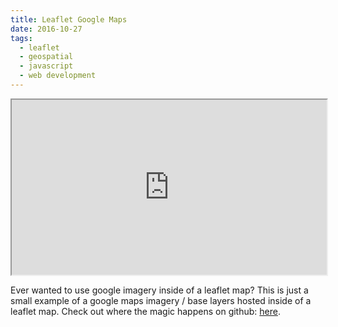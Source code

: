 ```yaml
---
title: Leaflet Google Maps
date: 2016-10-27
tags:
  - leaflet
  - geospatial
  - javascript
  - web development
---
```


<iframe style="height: 280px; width: 100%;" src="https://stonelinks.github.io/leaflet-google-maps-experiment/"></iframe>

Ever wanted to use google imagery inside of a leaflet map? This is just a small example of a google maps imagery / base layers hosted inside of a leaflet map. Check out where the magic happens on github: [here](https://github.com/Stonelinks/leaflet-google-maps-experiment/blob/master/src/leaflet-google.js).

<div class="summary-end"></div>
